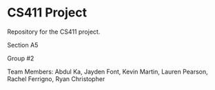 # CS411 Project
Repository for the CS411 project.

Section A5

Group #2

Team Members: Abdul Ka, Jayden Font, Kevin Martin, Lauren Pearson, Rachel Ferrigno, Ryan Christopher

